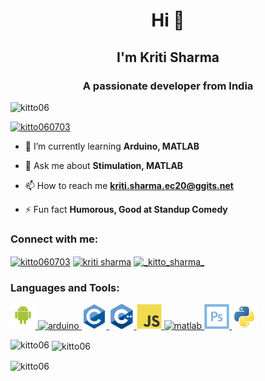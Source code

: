  <h1 align="center">Hi 👋
 <h2 align="center">I'm Kriti Sharma</h2>
<h3 align="center">A passionate developer from India</h3>

<p align="left"> <img src="https://komarev.com/ghpvc/?username=kitto06&label=Profile%20views&color=0e75b6&style=flat" alt="kitto06" /> </p>

<p align="left"> <a href="https://twitter.com/kitto060703" target="blank"><img src="https://img.shields.io/twitter/follow/kitto060703?logo=twitter&style=for-the-badge" alt="kitto060703" /></a> </p>

- 🌱 I’m currently learning **Arduino, MATLAB**

- 💬 Ask me about **Stimulation, MATLAB**

- 📫 How to reach me **kriti.sharma.ec20@ggits.net**

- ⚡ Fun fact **Humorous, Good at Standup Comedy**

<h3 align="left">Connect with me:</h3>
<p align="left">
<a href="https://twitter.com/kitto060703" target="blank"><img align="center" src="https://raw.githubusercontent.com/rahuldkjain/github-profile-readme-generator/master/src/images/icons/Social/twitter.svg" alt="kitto060703" height="30" width="40" /></a>
<a href="https://fb.com/kriti sharma" target="blank"><img align="center" src="https://raw.githubusercontent.com/rahuldkjain/github-profile-readme-generator/master/src/images/icons/Social/facebook.svg" alt="kriti sharma" height="30" width="40" /></a>
<a href="https://instagram.com/_kitto_sharma_" target="blank"><img align="center" src="https://raw.githubusercontent.com/rahuldkjain/github-profile-readme-generator/master/src/images/icons/Social/instagram.svg" alt="_kitto_sharma_" height="30" width="40" /></a>
</p>

<h3 align="left">Languages and Tools:</h3>
<p align="left"> <a href="https://developer.android.com" target="_blank" rel="noreferrer"> <img src="https://raw.githubusercontent.com/devicons/devicon/master/icons/android/android-original-wordmark.svg" alt="android" width="40" height="40"/> </a> <a href="https://www.arduino.cc/" target="_blank" rel="noreferrer"> <img src="https://cdn.worldvectorlogo.com/logos/arduino-1.svg" alt="arduino" width="40" height="40"/> </a> <a href="https://www.cprogramming.com/" target="_blank" rel="noreferrer"> <img src="https://raw.githubusercontent.com/devicons/devicon/master/icons/c/c-original.svg" alt="c" width="40" height="40"/> </a> <a href="https://www.w3schools.com/cpp/" target="_blank" rel="noreferrer"> <img src="https://raw.githubusercontent.com/devicons/devicon/master/icons/cplusplus/cplusplus-original.svg" alt="cplusplus" width="40" height="40"/> </a> <a href="https://developer.mozilla.org/en-US/docs/Web/JavaScript" target="_blank" rel="noreferrer"> <img src="https://raw.githubusercontent.com/devicons/devicon/master/icons/javascript/javascript-original.svg" alt="javascript" width="40" height="40"/> </a> <a href="https://www.mathworks.com/" target="_blank" rel="noreferrer"> <img src="https://upload.wikimedia.org/wikipedia/commons/2/21/Matlab_Logo.png" alt="matlab" width="40" height="40"/> </a> <a href="https://www.photoshop.com/en" target="_blank" rel="noreferrer"> <img src="https://raw.githubusercontent.com/devicons/devicon/master/icons/photoshop/photoshop-line.svg" alt="photoshop" width="40" height="40"/> </a> <a href="https://www.python.org" target="_blank" rel="noreferrer"> <img src="https://raw.githubusercontent.com/devicons/devicon/master/icons/python/python-original.svg" alt="python" width="40" height="40"/> </a> </p>

<p><img align="left" src="https://github-readme-stats.vercel.app/api/top-langs?username=kitto06&show_icons=true&locale=en&layout=compact" alt="kitto06" /></p>

<p>&nbsp;<img align="center" src="https://github-readme-stats.vercel.app/api?username=kitto06&show_icons=true&locale=en" alt="kitto06" /></p>

<p><img align="center" src="https://github-readme-streak-stats.herokuapp.com/?user=kitto06&" alt="kitto06" /></p>
